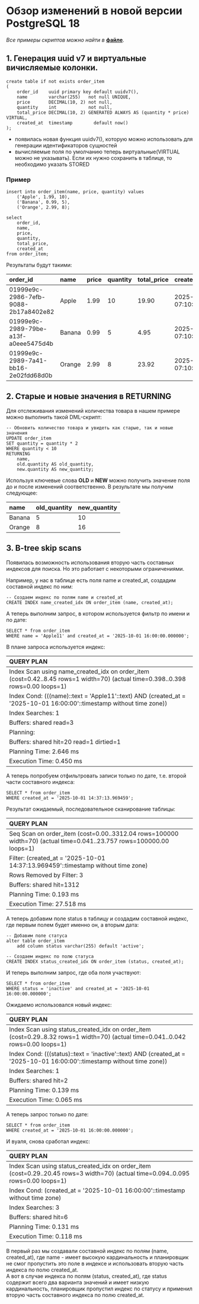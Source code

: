# Обзор изменений в новой версии PostgreSQL 18
_Все примеры скриптов можно найти в_ **[файле](uuid_and_virtual.sql)**.
## 1. Генерация uuid v7 и виртуальные вичисляемые колонки.

```postgresql
create table if not exists order_item
(
    order_id    uuid primary key default uuidv7(),
    name        varchar(255)   not null UNIQUE,
    price       DECIMAL(10, 2) not null,
    quantity    int            not null,
    total_price DECIMAL(10, 2) GENERATED ALWAYS AS (quantity * price) VIRTUAL,
    created_at  timestamp        default now()
);
```
* появилась новая функция uuidv7(), которую можно использовать для генерации идентификаторов сущностей
* вычисляемые поля по умолчанию теперь виртуальные(VIRTUAL можно не указывать). Если их нужно сохранить в таблице, то необходимо указать STORED

### Пример
```postgresql
insert into order_item(name, price, quantity) values
    ('Apple', 1.99, 10),
    ('Banana', 0.99, 5),
    ('Orange', 2.99, 8);

select
    order_id,
    name,
    price,
    quantity,
    total_price,
    created_at
from order_item;
```
Результаты будут такими:

| order\_id | name | price | quantity | total\_price | created\_at |
| :--- | :--- | :--- | :--- | :--- | :--- |
| 01999e9c-2986-7efb-9088-2b17a8402e82 | Apple | 1.99 | 10 | 19.90 | 2025-10-01 07:10:58.438497 |
| 01999e9c-2989-79be-a13f-a0eee5475d4b | Banana | 0.99 | 5 | 4.95 | 2025-10-01 07:10:58.438497 |
| 01999e9c-2989-7a41-bb16-2e02fdd68d0b | Orange | 2.99 | 8 | 23.92 | 2025-10-01 07:10:58.438497 |

## 2. Старые и новые значения в RETURNING
Для отслеживания изменений количества товара в нашем примере можно выполнить такой DML-скрипт:
```postgresql
-- Обновить количество товара и увидеть как старые, так и новые значения
UPDATE order_item
SET quantity = quantity * 2
WHERE quantity < 10
RETURNING
    name,
    old.quantity AS old_quantity,
    new.quantity AS new_quantity;
```
Используя ключевые слова **OLD** и **NEW** можно получить значение поля до и после изменений соответственно.
В результате мы получим следующее:

| name | old\_quantity | new\_quantity |
| :--- | :--- | :--- |
| Banana | 5 | 10 |
| Orange | 8 | 16 |

## 3. B-tree skip scans
Появилась возможность использования вторую часть составных индексов для поиска. Но это работает с некоторыми ограничениями.

Например, у нас в таблице есть поля name и created_at, создадим составной индекс по ним:
```postgresql
-- Создаем индекс по полям name и created_at
CREATE INDEX name_created_idx ON order_item (name, created_at);
```
А теперь выполним запрос, в котором используется фильтр по имени и по дате:
```postgresql
SELECT * from order_item
WHERE name = 'Apple11' and created_at = '2025-10-01 16:00:00.000000';
```
В плане запроса используется индекс:

| QUERY PLAN |
| :--- |
| Index Scan using name\_created\_idx on order\_item  \(cost=0.42..8.45 rows=1 width=70\) \(actual time=0.398..0.398 rows=0.00 loops=1\) |
|   Index Cond: \(\(\(name\)::text = 'Apple11'::text\) AND \(created\_at = '2025-10-01 16:00:00'::timestamp without time zone\)\) |
|   Index Searches: 1 |
|   Buffers: shared read=3 |
| Planning: |
|   Buffers: shared hit=20 read=1 dirtied=1 |
| Planning Time: 2.646 ms |
| Execution Time: 0.450 ms |

А теперь попробуем отфильтровать записи только по дате, т.е. второй части составного индекса:
```postgresql
SELECT * from order_item
WHERE created_at = '2025-10-01 14:37:13.969459';
```
Результат ожидаемый, последовательное сканирование таблицы:

| QUERY PLAN |
| :--- |
| Seq Scan on order\_item  \(cost=0.00..3312.04 rows=100000 width=70\) \(actual time=0.041..23.757 rows=100000.00 loops=1\) |
|   Filter: \(created\_at = '2025-10-01 14:37:13.969459'::timestamp without time zone\) |
|   Rows Removed by Filter: 3 |
|   Buffers: shared hit=1312 |
| Planning Time: 0.193 ms |
| Execution Time: 27.518 ms |

А теперь добавим поле status в таблицу и создадим составной индекс, где первым полем будет именно он, а вторым дата:
```postgresql
-- Добавим поле статуса
alter table order_item
    add column status varchar(255) default 'active';

-- Создаем индекс по полю статуса
CREATE INDEX status_created_idx ON order_item (status, created_at);
```
И теперь выполним запрос, где оба поля участвуют:
```postgresql
SELECT * from order_item
WHERE status = 'inactive' and created_at = '2025-10-01 16:00:00.000000';
```
Ожидаемо использовался новый индекс:

| QUERY PLAN |
| :--- |
| Index Scan using status\_created\_idx on order\_item  \(cost=0.29..8.32 rows=1 width=70\) \(actual time=0.041..0.042 rows=0.00 loops=1\) |
|   Index Cond: \(\(\(status\)::text = 'inactive'::text\) AND \(created\_at = '2025-10-01 16:00:00'::timestamp without time zone\)\) |
|   Index Searches: 1 |
|   Buffers: shared hit=2 |
| Planning Time: 0.139 ms |
| Execution Time: 0.065 ms |

А теперь запрос только по дате:
```postgresql
SELECT * from order_item
WHERE created_at = '2025-10-01 16:00:00.000000';
```
И вуаля, снова сработал индекс:

| QUERY PLAN |
| :--- |
| Index Scan using status\_created\_idx on order\_item  \(cost=0.29..20.45 rows=3 width=70\) \(actual time=0.094..0.095 rows=0.00 loops=1\) |
|   Index Cond: \(created\_at = '2025-10-01 16:00:00'::timestamp without time zone\) |
|   Index Searches: 3 |
|   Buffers: shared hit=6 |
| Planning Time: 0.131 ms |
| Execution Time: 0.118 ms |

В первый раз мы создавали составной индекс по полям (name, created_at), где name - имеет высокую кардинальность и 
планировщик не смог пропустить это поле в индексе и использовать вторую часть индекса по полю created_at.   
А вот в случае индекса по полям (status, created_at), где status содержит всего два варианта значений и имеет низкую кардинальность,
планировщик пропустил индекс по статусу и применил вторую часть составного индекса по полю created_at.